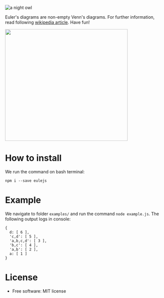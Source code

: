 ![a night owl](https://raw.githubusercontent.com/web-needle/eulejs/main/images/eule_small.png)

Euler\'s diagrams are non-empty Venn\'s diagrams. For further information, read following [wikipedia article](https://en.wikipedia.org/wiki/Euler_diagram). Have fun!

<img src="https://github.com/web-needle/eulejs/blob/main/images/euler_venn.png?raw=true" width="400" height="364"/>

How to install
========

We run the command on bash terminal:

``` {.bash}
npm i --save eulejs
```

Example
========

We navigate to folder `examples/` and run the command `node example.js`. The following output logs in console:

```
{    
  d: [ 6 ],
  'c,d': [ 5 ],
  'a,b,c,d': [ 3 ],
  'b,c': [ 4 ],
  'a,b': [ 2 ],
  a: [ 1 ]
}

```

License
=======

-   Free software: MIT license
